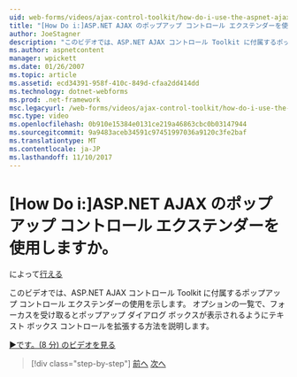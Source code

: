 ```yaml
---
uid: web-forms/videos/ajax-control-toolkit/how-do-i-use-the-aspnet-ajax-popup-control-extender
title: "[How Do i:]ASP.NET AJAX のポップアップ コントロール エクステンダーを使用しますか。 | Microsoft Docs"
author: JoeStagner
description: "このビデオでは、ASP.NET AJAX コントロール Toolkit に付属するポップアップ コントロール エクステンダーの使用を示します。 テキスト ボックス コントロールを拡張する方法を学習できるようにしています."
ms.author: aspnetcontent
manager: wpickett
ms.date: 01/26/2007
ms.topic: article
ms.assetid: ecd34391-958f-410c-849d-cfaa2dd414dd
ms.technology: dotnet-webforms
ms.prod: .net-framework
msc.legacyurl: /web-forms/videos/ajax-control-toolkit/how-do-i-use-the-aspnet-ajax-popup-control-extender
msc.type: video
ms.openlocfilehash: 0b910e15384e0131ce219a46863cbc0b03147944
ms.sourcegitcommit: 9a9483aceb34591c97451997036a9120c3fe2baf
ms.translationtype: MT
ms.contentlocale: ja-JP
ms.lasthandoff: 11/10/2017
---
```

<a name="how-do-i-use-the-aspnet-ajax-popup-control-extender"></a>[How Do i:]ASP.NET AJAX のポップアップ コントロール エクステンダーを使用しますか。
====================
によって[行える](https://github.com/JoeStagner)

このビデオでは、ASP.NET AJAX コントロール Toolkit に付属するポップアップ コントロール エクステンダーの使用を示します。 オプションの一覧で、フォーカスを受け取るとポップアップ ダイアログ ボックスが表示されるようにテキスト ボックス コントロールを拡張する方法を説明します。

[&#9654;です。(8 分) のビデオを見る](https://channel9.msdn.com/Blogs/ASP-NET-Site-Videos/how-do-i-use-the-aspnet-ajax-popup-control-extender)

>[!div class="step-by-step"]
[前へ](how-do-i-use-the-aspnet-ajax-textboxwatermark-control-extender.md)
[次へ](how-do-i-use-the-aspnet-ajax-modalpopup-extender-control.md)
